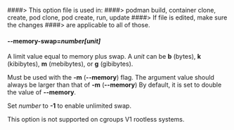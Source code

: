 ####> This option file is used in:
####> podman build, container clone, create, pod clone, pod create, run, update
####> If file is edited, make sure the changes
####> are applicable to all of those.

#### **--memory-swap**=_number[unit]_

A limit value equal to memory plus swap.
A _unit_ can be **b** (bytes), **k** (kibibytes), **m** (mebibytes), or **g** (gibibytes).

Must be used with the **-m** (**--memory**) flag.
The argument value should always be larger than that of
**-m** (**--memory**) By default, it is set to double
the value of **--memory**.

Set _number_ to **-1** to enable unlimited swap.

This option is not supported on cgroups V1 rootless systems.
